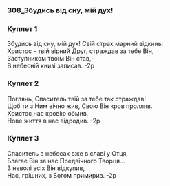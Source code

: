 ### 308_Збудись від сну, мій дух!
### Куплет 1
Збудись від сну, мій дух! Свій страх марний відкинь: <br/>Христос - твій вірний Друг, страждав за тебе Він,<br/>Заступником твоїм Він став,- <br/>В небесній книзі записав. -2р
### Куплет 2
Поглянь, Спаситель твій за тебе так страждав! <br/>Щоб ти з Ним вічно жив, Свою Він кров пролляв. <br/>Христос нас кровію обмив, <br/>Нове життя в нас відродив. -2р
### Куплет 3
Спаситель в небесах вже в славі у Отця, <br/>Благає Він за нас Предвічного Творця... <br/>З неволі всіх Він відкупив, <br/>Нас, грішних, з Богом примирив. -2р
